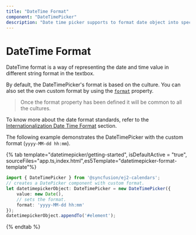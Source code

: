 ```yaml
---
title: "DateTime Format"
component: "DateTimePicker"
description: "Date time picker supports to format date object into specific string format to simplify the date and time representation. It adapts to any culture specific date and time formats when it is globalized."
---
```


# DateTime Format

DateTime format is a way of representing the date and time value in different string format in the textbox.

By default, the DateTimePicker's format is based on the culture. You can also set the own
custom format by using the
[`format`](../api/datetimepicker#format)
property.

> Once the format property has been defined it will be common to all the cultures.

To know more about the date format standards, refer to the
[Internationalization Date Time Format](http://ej2.syncfusion.com/documentation/base/internationalization/) section.

The following example demonstrates the DateTimePicker with the custom format (`yyyy-MM-dd hh:mm`).

{% tab template="datetimepicker/getting-started", isDefaultActive = "true", sourceFiles="app.ts,index.html",es5Template="datetimepicker-format-template"%}

```typescript
import { DateTimePicker } from '@syncfusion/ej2-calendars';
// creates a DatePicker component with custom format.
let datetimepickerObject: DateTimePicker = new DateTimePicker({
    value: new Date(),
    // sets the format.
    format: 'yyyy-MM-dd hh:mm'
});
datetimepickerObject.appendTo('#element');
```

{% endtab %}